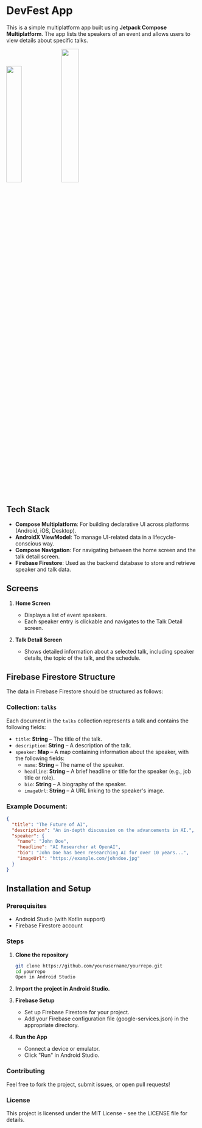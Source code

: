 # DevFest App

This is a simple multiplatform app built using **Jetpack Compose Multiplatform**. The app lists the speakers of an event and allows users to view details about specific talks.


<img src="https://github.com/user-attachments/assets/077b82ac-05a2-4fad-8ef4-9f47ae98cfad" width="28%" />
<img src="https://github.com/user-attachments/assets/a022613a-b6d2-4537-8787-d6f3bbdae21e" width="30%" />





## Tech Stack

- **Compose Multiplatform**: For building declarative UI across platforms (Android, iOS, Desktop).
- **AndroidX ViewModel**: To manage UI-related data in a lifecycle-conscious way.
- **Compose Navigation**: For navigating between the home screen and the talk detail screen.
- **Firebase Firestore**: Used as the backend database to store and retrieve speaker and talk data.

## Screens

1. **Home Screen**
    - Displays a list of event speakers.
    - Each speaker entry is clickable and navigates to the Talk Detail screen.

2. **Talk Detail Screen**
    - Shows detailed information about a selected talk, including speaker details, the topic of the talk, and the schedule.

## Firebase Firestore Structure

The data in Firebase Firestore should be structured as follows:

### Collection: `talks`

Each document in the `talks` collection represents a talk and contains the following fields:

- `title`: **String** – The title of the talk.
- `description`: **String** – A description of the talk.
- `speaker`: **Map** – A map containing information about the speaker, with the following fields:
   - `name`: **String** – The name of the speaker.
   - `headline`: **String** – A brief headline or title for the speaker (e.g., job title or role).
   - `bio`: **String** – A biography of the speaker.
   - `imageUrl`: **String** – A URL linking to the speaker's image.

### Example Document:

```json
{
  "title": "The Future of AI",
  "description": "An in-depth discussion on the advancements in AI.",
  "speaker": {
    "name": "John Doe",
    "headline": "AI Researcher at OpenAI",
    "bio": "John Doe has been researching AI for over 10 years...",
    "imageUrl": "https://example.com/johndoe.jpg"
  }
}
```

## Installation and Setup

### Prerequisites
- Android Studio (with Kotlin support)
- Firebase Firestore account

### Steps

1. **Clone the repository**
   ```bash
   git clone https://github.com/yourusername/yourrepo.git
   cd yourrepo
   Open in Android Studio
   
2. **Import the project in Android Studio.**

3. **Firebase Setup**
   - Set up Firebase Firestore for your project.
   - Add your Firebase configuration file (google-services.json) in the appropriate directory.

4. **Run the App**
   - Connect a device or emulator.
   - Click "Run" in Android Studio.

### Contributing

Feel free to fork the project, submit issues, or open pull requests!

### License

This project is licensed under the MIT License - see the LICENSE file for details.

